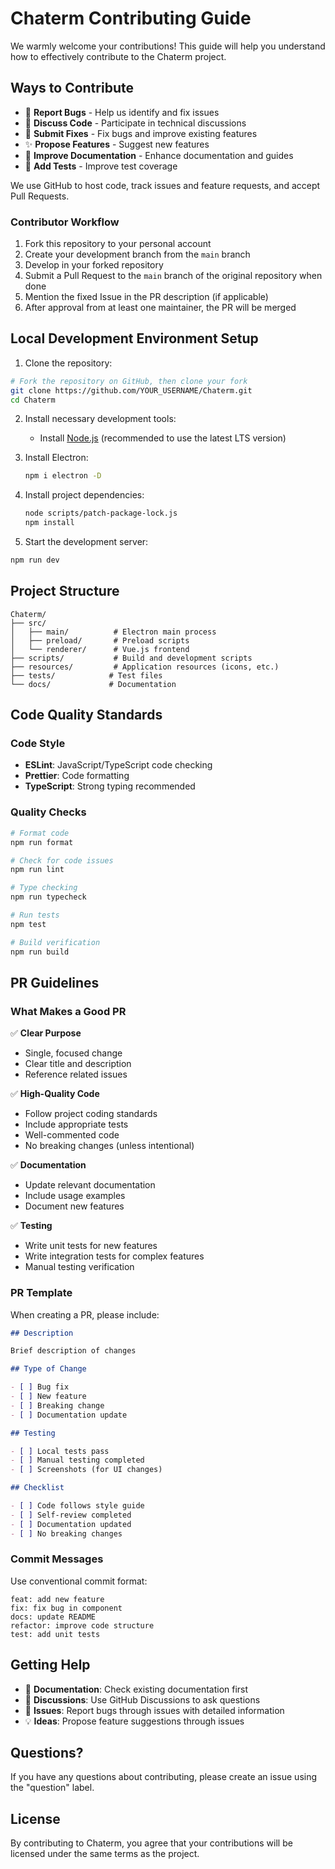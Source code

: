 # Chaterm Contributing Guide

We warmly welcome your contributions! This guide will help you understand how to effectively contribute to the Chaterm project.

## Ways to Contribute

- 🐛 **Report Bugs** - Help us identify and fix issues
- 💬 **Discuss Code** - Participate in technical discussions
- 🔧 **Submit Fixes** - Fix bugs and improve existing features
- ✨ **Propose Features** - Suggest new features
- 📖 **Improve Documentation** - Enhance documentation and guides
- 🧪 **Add Tests** - Improve test coverage

We use GitHub to host code, track issues and feature requests, and accept Pull Requests.

### Contributor Workflow

1. Fork this repository to your personal account
2. Create your development branch from the `main` branch
3. Develop in your forked repository
4. Submit a Pull Request to the `main` branch of the original repository when done
5. Mention the fixed Issue in the PR description (if applicable)
6. After approval from at least one maintainer, the PR will be merged

## Local Development Environment Setup

1. Clone the repository:

```bash
# Fork the repository on GitHub, then clone your fork
git clone https://github.com/YOUR_USERNAME/Chaterm.git
cd Chaterm
```

2. Install necessary development tools:
   - Install [Node.js](https://nodejs.org/) (recommended to use the latest LTS version)

3. Install Electron:

   ```bash
   npm i electron -D
   ```

4. Install project dependencies:

   ```bash
   node scripts/patch-package-lock.js
   npm install
   ```

5. Start the development server:

```bash
npm run dev
```

## Project Structure

```
Chaterm/
├── src/
│   ├── main/          # Electron main process
│   ├── preload/       # Preload scripts
│   └── renderer/      # Vue.js frontend
├── scripts/           # Build and development scripts
├── resources/         # Application resources (icons, etc.)
├── tests/            # Test files
└── docs/             # Documentation
```

## Code Quality Standards

### Code Style

- **ESLint**: JavaScript/TypeScript code checking
- **Prettier**: Code formatting
- **TypeScript**: Strong typing recommended

### Quality Checks

```bash
# Format code
npm run format

# Check for code issues
npm run lint

# Type checking
npm run typecheck

# Run tests
npm test

# Build verification
npm run build
```

## PR Guidelines

### What Makes a Good PR

✅ **Clear Purpose**

- Single, focused change
- Clear title and description
- Reference related issues

✅ **High-Quality Code**

- Follow project coding standards
- Include appropriate tests
- Well-commented code
- No breaking changes (unless intentional)

✅ **Documentation**

- Update relevant documentation
- Include usage examples
- Document new features

✅ **Testing**

- Write unit tests for new features
- Write integration tests for complex features
- Manual testing verification

### PR Template

When creating a PR, please include:

```markdown
## Description

Brief description of changes

## Type of Change

- [ ] Bug fix
- [ ] New feature
- [ ] Breaking change
- [ ] Documentation update

## Testing

- [ ] Local tests pass
- [ ] Manual testing completed
- [ ] Screenshots (for UI changes)

## Checklist

- [ ] Code follows style guide
- [ ] Self-review completed
- [ ] Documentation updated
- [ ] No breaking changes
```

### Commit Messages

Use conventional commit format:

```
feat: add new feature
fix: fix bug in component
docs: update README
refactor: improve code structure
test: add unit tests
```

## Getting Help

- 📝 **Documentation**: Check existing documentation first
- 💬 **Discussions**: Use GitHub Discussions to ask questions
- 🐛 **Issues**: Report bugs through issues with detailed information
- 💡 **Ideas**: Propose feature suggestions through issues

## Questions?

If you have any questions about contributing, please create an issue using the "question" label.

## License

By contributing to Chaterm, you agree that your contributions will be licensed under the same terms as the project.
